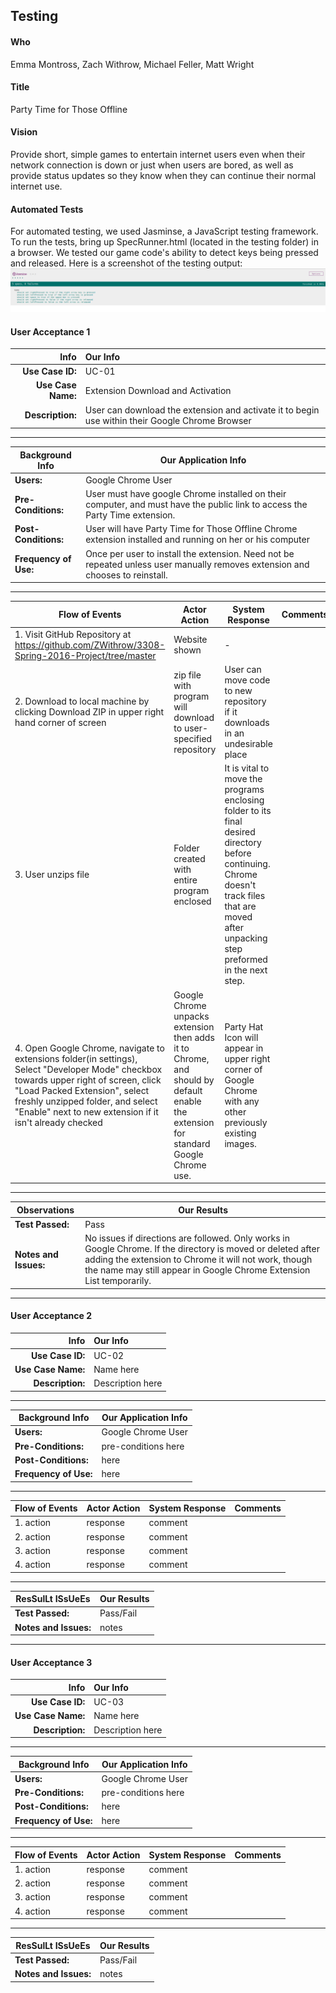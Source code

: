 ## Testing

#### Who
Emma Montross, Zach Withrow, Michael Feller, Matt Wright

#### Title 
Party Time for Those Offline

#### Vision
Provide short, simple games to entertain internet users even when their network connection is down or just when users are bored, as well as provide status updates so they know when they can continue their normal internet use.

#### Automated Tests
For automated testing, we used Jasminse, a JavaScript testing framework. To run the tests, bring up SpecRunner.html (located in the testing folder) in a browser. We tested our game code's ability to detect keys being pressed and released. Here is a screenshot of the testing output:
![alt-tag](https://github.com/ZWithrow/3308-Spring-2016-Project/blob/master/testing/PassedTests.png)


#### User Acceptance 1
| Info | Our Info |
| -----: | :----- |
| **Use Case ID:** | UC-01 |
| **Use Case Name:** | Extension Download and Activation |
| **Description:** | User can download the extension and activate it to begin use within their Google Chrome Browser |

___________

|Background Info | Our Application Info|
 -------------- | -------------- 
| **Users:** | Google Chrome User |
| **Pre-Conditions:** | User must have google Chrome installed on their computer, and must have the public link to access the Party Time extension.  |
| **Post-Conditions:** | User will have Party Time for Those Offline Chrome extension installed and running on her or his computer |
| **Frequency of Use:** | Once per user to install the extension. Need not be repeated unless user manually removes extension and chooses to reinstall. |

_______

Flow of Events | Actor Action |  System Response | Comments
--------------- | -------------- | -------------- | -------------- 
 | 1. Visit GitHub Repository at https://github.com/ZWithrow/3308-Spring-2016-Project/tree/master | Website shown |  -
 | 2. Download to local machine by clicking Download ZIP in upper right hand corner of screen | zip file with program will download to user-specified repository | User can move code to new repository if it downloads in an undesirable place
 | 3. User unzips file | Folder created with entire program enclosed | It is vital to move the programs enclosing folder to its final desired directory before continuing. Chrome doesn't track files that are moved after unpacking step preformed in the next step.
 | 4. Open Google Chrome, navigate to extensions folder(in settings), Select "Developer Mode" checkbox towards upper right of screen, click "Load Packed Extension", select freshly unzipped folder, and select "Enable" next to new extension if it isn't already checked | Google Chrome unpacks extension then adds it to Chrome, and should by default enable the extension for standard Google Chrome use. | Party Hat Icon will appear in upper right corner of Google Chrome with any other previously existing images.


_______



 Observations  | Our Results
--------------- | --------------
 **Test Passed:** | Pass 
 **Notes and Issues:** | No issues if directions are followed. Only works in Google Chrome. If the directory is moved or deleted after adding the extension to Chrome it will not work, though the name may still appear in Google Chrome Extension List temporarily.








______________________________________________________________________________________________________

#### User Acceptance 2
| Info | Our Info |
| -----: | :----- |
| **Use Case ID:** | UC-02 |
| **Use Case Name:** | Name here |
| **Description:** | Description here |

___________

|Background Info | Our Application Info|
 -------------- | -------------- 
| **Users:** | Google Chrome User |
| **Pre-Conditions:** | pre-conditions here |
| **Post-Conditions:** | here |
| **Frequency of Use:** | here |

_______

Flow of Events | Actor Action |  System Response | Comments
--------------- | -------------- | -------------- | -------------- 
 | 1. action | response | comment
 | 2. action | response | comment
 | 3. action | response | comment
 | 4. action | response | comment


_______



 ResSulLt ISsUeEs  | Our Results
--------------- | --------------
 **Test Passed:** | Pass/Fail 
 **Notes and Issues:** | notes 








______________________________________________________________________________________________________



#### User Acceptance 3
| Info | Our Info |
| -----: | :----- |
| **Use Case ID:** | UC-03 |
| **Use Case Name:** | Name here |
| **Description:** | Description here |

___________

|Background Info | Our Application Info|
 -------------- | -------------- 
| **Users:** | Google Chrome User |
| **Pre-Conditions:** | pre-conditions here |
| **Post-Conditions:** | here |
| **Frequency of Use:** | here |

_______

Flow of Events | Actor Action |  System Response | Comments
--------------- | -------------- | -------------- | -------------- 
 | 1. action | response | comment
 | 2. action | response | comment
 | 3. action | response | comment
 | 4. action | response | comment


_______



 ResSulLt ISsUeEs  | Our Results
--------------- | --------------
 **Test Passed:** | Pass/Fail 
 **Notes and Issues:** | notes 

